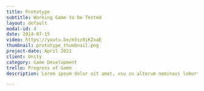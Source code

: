 ```yaml
---
title: Prototype
subtitle: Working Game to be Tested
layout: default
modal-id: 4
date: 2014-07-15
video: https://youtu.be/m5sz0iKZxaE
thumbnail: prototype_thumbnail.png
project-date: April 2021
client: Unity
category: Game Development
trello: Progress of Game
description: Lorem ipsum dolor sit amet, usu cu alterum nominavi lobortis. At duo novum diceret. Tantas apeirian vix et, usu sanctus postulant inciderint ut, populo diceret necessitatibus in vim. Cu eum dicam feugiat noluisse.

---
```

